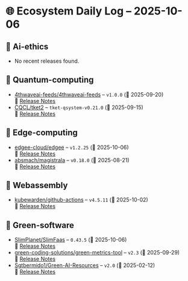 # 🌐 Ecosystem Daily Log – 2025-10-06

## 🔹 Ai-ethics
- No recent releases found.

## 🔹 Quantum-computing
- [4thwaveai-feeds/4thwaveai-feeds](https://github.com/4thwaveai-feeds/4thwaveai-feeds/releases/tag/v1.0.0) – `v1.0.0` (📅 2025-09-20)  
  🔗 [Release Notes](https://github.com/4thwaveai-feeds/4thwaveai-feeds/releases/tag/v1.0.0)
- [CQCL/tket2](https://github.com/CQCL/tket2/releases/tag/tket-qsystem-v0.21.0) – `tket-qsystem-v0.21.0` (📅 2025-09-15)  
  🔗 [Release Notes](https://github.com/CQCL/tket2/releases/tag/tket-qsystem-v0.21.0)

## 🔹 Edge-computing
- [edgee-cloud/edgee](https://github.com/edgee-cloud/edgee/releases/tag/v1.2.25) – `v1.2.25` (📅 2025-10-06)  
  🔗 [Release Notes](https://github.com/edgee-cloud/edgee/releases/tag/v1.2.25)
- [absmach/magistrala](https://github.com/absmach/magistrala/releases/tag/v0.18.0) – `v0.18.0` (📅 2025-08-21)  
  🔗 [Release Notes](https://github.com/absmach/magistrala/releases/tag/v0.18.0)

## 🔹 Webassembly
- [kubewarden/github-actions](https://github.com/kubewarden/github-actions/releases/tag/v4.5.11) – `v4.5.11` (📅 2025-10-02)  
  🔗 [Release Notes](https://github.com/kubewarden/github-actions/releases/tag/v4.5.11)

## 🔹 Green-software
- [SlimPlanet/SlimFaas](https://github.com/SlimPlanet/SlimFaas/releases/tag/0.43.5) – `0.43.5` (📅 2025-10-06)  
  🔗 [Release Notes](https://github.com/SlimPlanet/SlimFaas/releases/tag/0.43.5)
- [green-coding-solutions/green-metrics-tool](https://github.com/green-coding-solutions/green-metrics-tool/releases/tag/v2.3) – `v2.3` (📅 2025-09-29)  
  🔗 [Release Notes](https://github.com/green-coding-solutions/green-metrics-tool/releases/tag/v2.3)
- [Sgtbermido1/Green-AI-Resources](https://github.com/Sgtbermido1/Green-AI-Resources/releases/tag/v2.0) – `v2.0` (📅 2025-02-12)  
  🔗 [Release Notes](https://github.com/Sgtbermido1/Green-AI-Resources/releases/tag/v2.0)